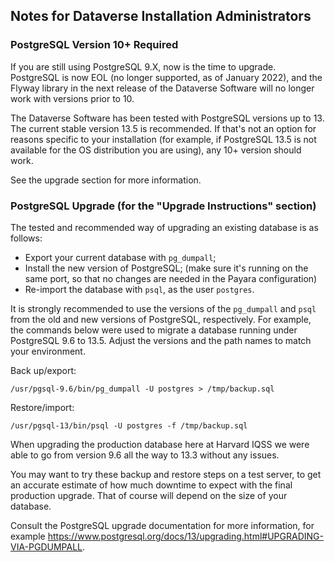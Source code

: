 ## Notes for Dataverse Installation Administrators

### PostgreSQL Version 10+ Required

If you are still using PostgreSQL 9.X, now is the time to upgrade. PostgreSQL is now EOL (no longer supported, as of January 2022), and the Flyway library in the next release of the Dataverse Software will no longer work with versions prior to 10. 

The Dataverse Software has been tested with PostgreSQL versions up to 13. The current stable version 13.5 is recommended. If that's not an option for reasons specific to your installation (for example, if PostgreSQL 13.5 is not available for the OS distribution you are using), any 10+ version should work.

See the upgrade section for more information. 


### PostgreSQL Upgrade (for the "Upgrade Instructions" section)

The tested and recommended way of upgrading an existing database is as follows:

- Export your current database with ``pg_dumpall``;
- Install the new version of PostgreSQL; (make sure it's running on the same port, so that no changes are needed in the Payara configuration)
- Re-import the database with ``psql``, as the user ``postgres``.

It is strongly recommended to use the versions of the ``pg_dumpall`` and ``psql`` from the old and new versions of PostgreSQL, respectively. For example, the commands below were used to migrate a database running under PostgreSQL 9.6 to 13.5. Adjust the versions and the path names to match your environment. 

Back up/export:

``/usr/pgsql-9.6/bin/pg_dumpall -U postgres > /tmp/backup.sql``

Restore/import:

``/usr/pgsql-13/bin/psql -U postgres -f /tmp/backup.sql``

When upgrading the production database here at Harvard IQSS we were able to go from version 9.6 all the way to 13.3 without any issues.

You may want to try these backup and restore steps on a test server, to get an accurate estimate of how much downtime to expect with the final production upgrade. That of course will depend on the size of your database. 

Consult the PostgreSQL upgrade documentation for more information, for example <https://www.postgresql.org/docs/13/upgrading.html#UPGRADING-VIA-PGDUMPALL>.



